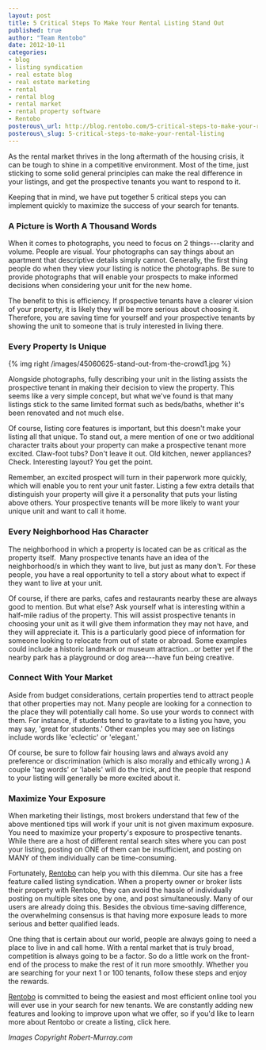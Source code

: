 ```yaml
---
layout: post
title: 5 Critical Steps To Make Your Rental Listing Stand Out
published: true
author: "Team Rentobo"
date: 2012-10-11
categories:
- blog
- listing syndication
- real estate blog
- real estate marketing
- rental
- rental blog
- rental market
- rental property software
- Rentobo
posterous\_url: http://blog.rentobo.com/5-critical-steps-to-make-your-rental-listing
posterous\_slug: 5-critical-steps-to-make-your-rental-listing
---
```


As the rental market thrives in the long aftermath of the housing crisis, it can
be tough to shine in a competitive environment. Most of the time, just sticking
to some solid general principles can make the real difference in your listings,
and get the prospective tenants you want to respond to it.

Keeping that in mind, we have put together 5 critical steps you can implement
quickly to maximize the success of your search for tenants.

### A Picture is Worth A Thousand Words

When it comes to photographs, you need to focus on 2 things---clarity and
volume. People are visual. Your photographs can say things about an apartment
that descriptive details simply cannot. Generally, the first thing people do
when they view your listing is notice the photographs. Be sure to provide
photographs that will enable your prospects to make informed decisions when
considering your unit for the new home. 

The benefit to this is efficiency. If prospective tenants have a clearer vision
of your property, it is likely they will be more serious about choosing it.
Therefore, you are saving time for yourself and your prospective tenants by
showing the unit to someone that is truly interested in living there.

### Every Property Is Unique

{% img right /images/45060625-stand-out-from-the-crowd1.jpg %}

Alongside photographs, fully describing your unit in the listing assists the
prospective tenant in making their decision to view the property. This seems
like a very simple concept, but what we've found is that many listings stick to
the same limited format such as beds/baths, whether it's been renovated and not
much else. 

Of course, listing core features is important, but this doesn't make your
listing all that unique. To stand out, a mere mention of one or two additional
character traits about your property can make a prospective tenant more excited.
Claw-foot tubs? Don't leave it out. Old kitchen, newer appliances? Check.
Interesting layout? You get the point.

Remember, an excited prospect will turn in their paperwork more quickly, which
will enable you to rent your unit faster. Listing a few extra details that
distinguish your property will give it a personality that puts your listing
above others. Your prospective tenants will be more likely to want your unique
unit and want to call it home.
<!--more-->
### Every Neighborhood Has Character

The neighborhood in which a property is located can be as critical as the
property itself.  Many prospective tenants have an idea of the neighborhood/s in
which they want to live, but just as many don't. For these people, you have a
real opportunity to tell a story about what to expect if they want to live at
your unit.

Of course, if there are parks, cafes and restaurants nearby these are always
good to mention. But what else? Ask yourself what is interesting within a
half-mile radius of the property. This will assist prospective tenants in
choosing your unit as it will give them information they may not have, and they
will appreciate it. This is a particularly good piece of information for someone
looking to relocate from out of state or abroad. Some examples could include a
historic landmark or museum attraction...or better yet if the nearby park has a
playground or dog area---have fun being creative.

### Connect With Your Market

Aside from budget considerations, certain properties tend to attract people that
other properties may not. Many people are looking for a connection to the place
they will potentially call home. So use your words to connect with them. For
instance, if students tend to gravitate to a listing you have, you may say,
'great for students.' Other examples you may see on listings include words like
'eclectic' or 'elegant.' 

Of course, be sure to follow fair housing laws and always avoid any preference
or discrimination (which is also morally and ethically wrong.) A couple 'tag
words' or 'labels' will do the trick, and the people that respond to your
listing will generally be more excited about it.

### Maximize Your Exposure 

When marketing their listings, most brokers understand that few of the above
mentioned tips will work if your unit is not given maximum exposure. You need to
maximize your property's exposure to prospective tenants. While there are a host
of different rental search sites where you can post your listing, posting on ONE
of them can be insufficient, and posting on MANY of them individually can be
time-consuming.

Fortunately, [Rentobo][] can help you with this dilemma. Our site has a free
feature called listing syndication. When a property owner or broker lists their
property with Rentobo, they can avoid the hassle of individually posting on
multiple sites one by one, and post simultaneously. Many of our users are
already doing this. Besides the obvious time-saving difference, the overwhelming
consensus is that having more exposure leads to more serious and better
qualified leads. 

One thing that is certain about our world, people are always going to need a
place to live in and call home. With a rental market that is truly broad,
competition is always going to be a factor. So do a little work on the front-end
of the process to make the rest of it run more smoothly. Whether you are
searching for your next 1 or 100 tenants, follow these steps and enjoy the
rewards.

[Rentobo][] is committed to being the easiest and most efficient online tool you
will ever use in your search for new tenants. We are constantly adding new
features and looking to improve upon what we offer, so if you'd like to learn
more about Rentobo or create a listing, click here.

*Images Copyright Robert-Murray.com*

  [Rentobo]: http://www.rentobo.com "Rentobo | Rental Property Software"

